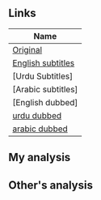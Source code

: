 ## Links
| Name  |
| ------------- |
|[Original](https://www.aparat.com/v/w7EAs/%D8%B3%D8%B1%DB%8C%D8%A7%D9%84_%D9%85%D8%AE%D8%AA%D8%A7%D8%B1_%D9%82%D8%B3%D9%85%D8%AA_1) |
|[English subtitles](https://www.shiasource.com/videos/the-mukhtar-narrative/) |
|[Urdu Subtitles] |
|[Arabic subtitles] |
|[English dubbed] |
|[urdu dubbed](https://www.youtube.com/watch?v=zppbamySN0w&list=PLnpLjyy9X5LdDuRPhXv1c_hLThKkYY-42) |
|[arabic dubbed](https://www.youtube.com/watch?v=0AzXICyhSZg&list=PLCL67ysYpVGzxFLpOg04vJfDDDC0a7JbH) |

## My analysis


## Other's analysis
